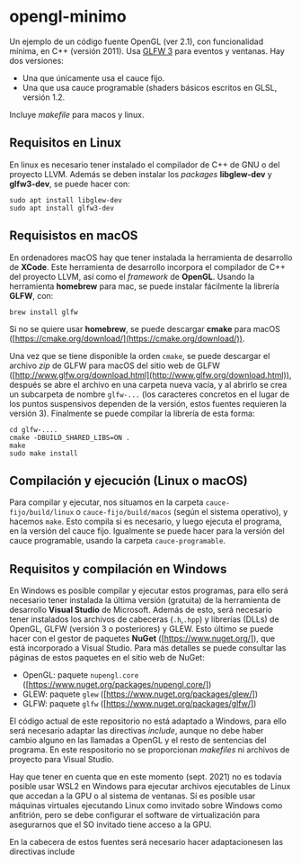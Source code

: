 # opengl-minimo

Un ejemplo de un código fuente OpenGL (ver 2.1), con funcionalidad mínima, en C++ (versión 2011).
Usa [GLFW 3](https://github.com/glfw/glfw) para eventos y ventanas. Hay dos versiones:

* Una que únicamente usa el cauce fijo.
* Una que usa cauce programable (shaders básicos escritos en GLSL, versión 1.2.

Incluye _makefile_ para macos y linux.

## Requisitos en Linux

En linux es necesario tener instalado el compilador de C++ de GNU o del proyecto LLVM.
Además se deben instalar los _packages_ **libglew-dev** y **glfw3-dev**, se puede hacer con:

```
sudo apt install libglew-dev
sudo apt install glfw3-dev
```

## Requisistos en macOS

En ordenadores macOS hay que tener instalada la herramienta de desarrollo de **XCode**.
Este herramienta de desarrollo incorpora el compilador de C++ del proyecto LLVM, así como el _framework_ de **OpenGL**.
Usando la herramienta **homebrew** para mac, se puede instalar fácilmente la librería **GLFW**, con:

```
brew install glfw
```

Si no se quiere usar **homebrew**, se puede descargar **cmake** para macOS ([https://cmake.org/download/](https://cmake.org/download/)).

Una vez que se tiene disponible la orden `cmake`, se puede descargar el archivo _zip_ de GLFW para macOS del sitio web de GLFW ([http://www.glfw.org/download.html](http://www.glfw.org/download.html)), después se abre el archivo en una carpeta nueva vacía, y al abrirlo se crea un subcarpeta de nombre `glfw-...` (los caracteres concretos en el lugar de los puntos suspensivos dependen de la versión, estos fuentes requieren la versión 3). Finalmente se puede compilar la librería de esta forma:

```
cd glfw-....
cmake -DBUILD_SHARED_LIBS=ON .
make
sudo make install
```

## Compilación y ejecución (Linux o macOS)

Para compilar y ejecutar, nos situamos en la carpeta `cauce-fijo/build/linux` o `cauce-fijo/build/macos` (según el sistema operativo), y hacemos `make`. Esto compila si es necesario, y luego ejecuta el programa, en la versión del cauce fijo. Igualmente se puede hacer para la versión del cauce programable, usando la carpeta `cauce-programable`.

## Requisitos y compilación en Windows

En Windows es posible compilar y ejecutar estos programas, para ello será necesario tener instalada la última versión (gratuita) de la herramienta de desarrollo **Visual Studio** de Microsoft. Además de esto, será necesario tener instalados los archivos de cabeceras (`.h`,`.hpp`) y librerías (DLLs) de OpenGL, GLFW (versión 3 o posteriores) y GLEW. Esto último se puede hacer con el gestor de paquetes **NuGet** ([https://www.nuget.org/]), que está incorporado a Visual Studio. Para más detalles se puede consultar las páginas de estos paquetes en el sitio web de NuGet:

* OpenGL: paquete `nupengl.core` ([https://www.nuget.org/packages/nupengl.core/])
* GLEW: paquete `glew` ([https://www.nuget.org/packages/glew/])
* GLFW: paquete `glfw` ([https://www.nuget.org/packages/glfw/])

El código actual de este repositorio no está adaptado a Windows, para ello será necesario adaptar las directivas _include_, aunque no debe haber cambio alguno en las llamadas a OpenGL y el resto de sentencias del programa. En este respositorio no se proporcionan _makefiles_ ni archivos de proyecto para Visual Studio.

Hay que tener en cuenta que en este momento (sept. 2021) no es todavía posible usar WSL2 en Windows para ejecutar archivos ejecutables de Linux que accedan a la GPU o al sistema de ventanas. Sí es posible usar máquinas virtuales ejecutando Linux como invitado sobre Windows como anfitrión, pero se debe configurar el software de virtualización para asegurarnos que el SO invitado tiene acceso a la GPU.




En la cabecera de estos fuentes será necesario hacer adaptacionesen las directivas include
